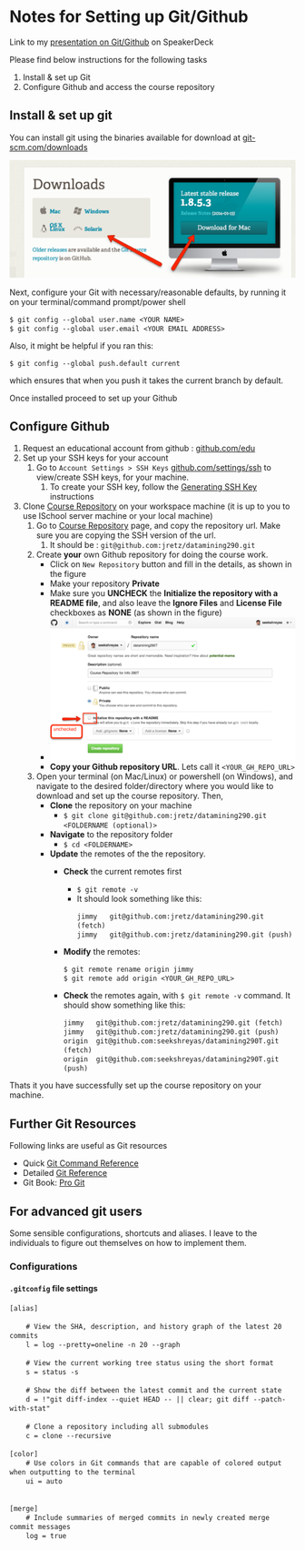 Notes for Setting up Git/Github 
===============================

Link to my [presentation on Git/Github] on SpeakerDeck


Please find below instructions for the following tasks

1. Install & set up Git
2. Configure Github and access the course repository


## Install & set up git

You can install git using the binaries available for download at [git-scm.com/downloads](http://git-scm.com/downloads)

![Install Git](img/dnldGit.png "Download Git")

Next, configure your Git with necessary/reasonable defaults, by running it on your terminal/command prompt/power shell

```
$ git config --global user.name <YOUR NAME>
$ git config --global user.email <YOUR EMAIL ADDRESS>
```

Also, it might be helpful if you ran this:
```
$ git config --global push.default current
```

which ensures that when you push it takes the current branch by default.

Once installed proceed to set up your Github

## Configure Github

1. Request an educational account from github : [github.com/edu](https://github.com/edu)
2. Set up your SSH keys for your account
    1. Go to `Account Settings > SSH Keys` [github.com/settings/ssh](https://github.com/settings/ssh) to view/create SSH keys, for your machine. 
        1. To create your SSH key, follow the [Generating SSH Key] instructions
3. Clone [Course Repository] on your workspace machine (it is up to you to use ISchool server machine or your local machine)
    1. Go to [Course Repository] page, and copy the repository url. Make sure you are copying the SSH version of the url. 
        1. It should be : `git@github.com:jretz/datamining290.git`
    2. Create __your__ own Github repository for doing the course work.
        - Click on `New Repository` button and fill in the details, as shown in the figure
        - Make your repository __Private__
        - Make sure you __UNCHECK__ the __Initialize the repository with a README file__, and also leave the __Ignore Files__ and __License File__ checkboxes as __NONE__ (as shown in the figure)
        - ![Create your repository](img/createRepo.png "Create your Repository")
        - __Copy your Github repository URL__. Lets call it `<YOUR_GH_REPO_URL>`
    3. Open your terminal (on Mac/Linux) or powershell (on Windows), and navigate to the desired folder/directory where you would like to download and set up the course repository. Then,
        - __Clone__ the repository on your machine
            - `$ git clone git@github.com:jretz/datamining290.git <FOLDERNAME (optional)>`
        - __Navigate__ to the repository folder
            - `$ cd <FOLDERNAME>`
        - __Update__ the remotes of the the repository.
            - __Check__ the current remotes first
                - `$ git remote -v`
                - It should look something like this:
                    ```
                    jimmy   git@github.com:jretz/datamining290.git (fetch)
                    jimmy   git@github.com:jretz/datamining290.git (push)
                    ```
            - __Modify__ the remotes:
                ```
                $ git remote rename origin jimmy
                $ git remote add origin <YOUR_GH_REPO_URL>
                ```
            - __Check__ the remotes again, with `$ git remote -v` command. It should show something like this:
                
                ```
                jimmy   git@github.com:jretz/datamining290.git (fetch)
                jimmy   git@github.com:jretz/datamining290.git (push)
                origin  git@github.com:seekshreyas/datamining290T.git (fetch)
                origin  git@github.com:seekshreyas/datamining290T.git (push)
                ```



Thats it you have successfully set up the course repository on your machine.


## Further Git Resources
Following links are useful as Git resources
- Quick [Git Command Reference]
- Detailed [Git Reference]
- Git Book: [Pro Git]


## For advanced git users
Some sensible configurations, shortcuts and aliases. I leave to the individuals to figure out themselves on how to implement them.

### Configurations

#### `.gitconfig` file settings

```
[alias]

    # View the SHA, description, and history graph of the latest 20 commits
    l = log --pretty=oneline -n 20 --graph

    # View the current working tree status using the short format
    s = status -s

    # Show the diff between the latest commit and the current state
    d = !"git diff-index --quiet HEAD -- || clear; git diff --patch-with-stat"

    # Clone a repository including all submodules
    c = clone --recursive

[color]
    # Use colors in Git commands that are capable of colored output when outputting to the terminal
    ui = auto


[merge]
    # Include summaries of merged commits in newly created merge commit messages
    log = true
```


[presentation on Git/Github]: https://speakerdeck.com/seekshreyas/introduction-to-git-and-github
[Course Repository]: https://github.com/jretz/datamining290
[Generating SSH Key]: https://help.github.com/articles/generating-ssh-keys
[Git Command Reference]: http://gitref.org
[Git Reference]: http://git-scm.com
[Pro Git]: http://git-scm.com/book